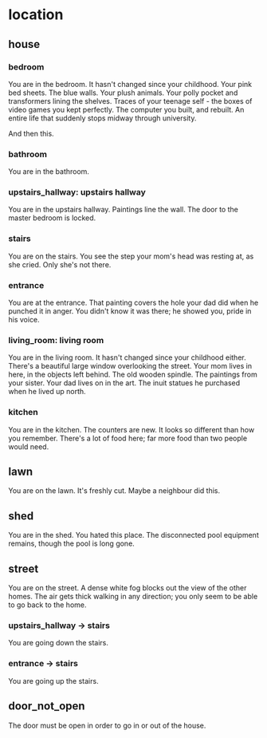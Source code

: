 # location

## house

### bedroom

You are in the bedroom. It hasn't changed since your childhood. Your pink
bed sheets. The blue walls. Your plush animals. Your polly pocket and 
transformers lining the shelves. Traces of your teenage self - the boxes
of video games you kept perfectly. The computer you built, and rebuilt.
An entire life that suddenly stops midway through university.

And then this.

### bathroom

You are in the bathroom.

### upstairs_hallway: upstairs hallway

You are in the upstairs hallway. Paintings line the wall. The door
to the master bedroom is locked.

### stairs

You are on the stairs. You see the step your mom's head was resting at,
as she cried. Only she's not there. 

### entrance

You are at the entrance. That painting covers the hole your dad did when
he punched it in anger. You didn't know it was there; he showed you, pride
in his voice.

### living_room: living room

You are in the living room. It hasn't changed since your childhood either.
There's a beautiful large window overlooking the street. Your mom lives in
here, in the objects left behind. The old wooden spindle. The paintings from
your sister. Your dad lives on in the art. The inuit statues he purchased when
he lived up north.

### kitchen

You are in the kitchen. The counters are new. It looks so different than 
how you remember. There's a lot of food here; far more food than two people
would need.

## lawn

You are on the lawn. It's freshly cut. Maybe a neighbour did this.

## shed

You are in the shed. You hated this place. The disconnected pool equipment 
remains, though the pool is long gone. 

## street

You are on the street. A dense white fog blocks out the view of the other
homes. The air gets thick walking in any direction; you only seem to be
able to go back to the home.

### upstairs_hallway -> stairs

You are going down the stairs.

### entrance -> stairs

You are going up the stairs.

## door\_not\_open

The door must be open in order to go in or out of the house.